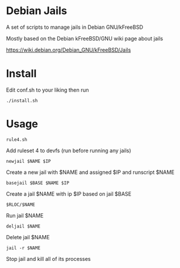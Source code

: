 Debian Jails
============
A set of scripts to manage jails in Debian GNU/kFreeBSD

Mostly based on the Debian kFreeBSD/GNU wiki page about jails

https://wiki.debian.org/Debian_GNU/kFreeBSD/Jails

Install
=======
Edit conf.sh to your liking then run

    ./install.sh

Usage
=====
    rule4.sh
Add ruleset 4 to devfs (run before running any jails)

    newjail $NAME $IP
Create a new jail with $NAME and assigned $IP and runscript $NAME

    basejail $BASE $NAME $IP
Create a jail $NAME with ip $IP based on jail $BASE

    $RLOC/$NAME
Run jail $NAME

    deljail $NAME
Delete jail $NAME

    jail -r $NAME
Stop jail and kill all of its processes

